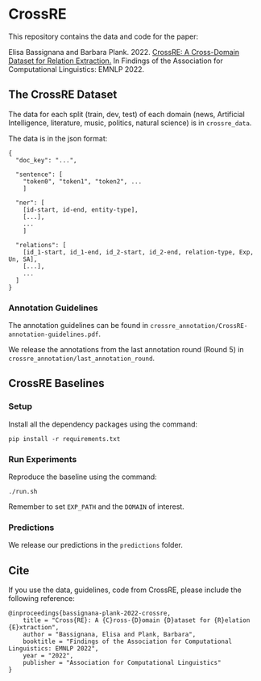 # CrossRE
This repository contains the data and code for the paper:

Elisa Bassignana and Barbara Plank. 2022. [CrossRE: A Cross-Domain Dataset for Relation Extraction.](https://arxiv.org/abs/2210.09345) In Findings of the Association for Computational Linguistics: EMNLP 2022.

## The CrossRE Dataset
The data for each split (train, dev, test) of each domain (news, Artificial Intelligence, literature, music, politics, natural science) is in `crossre_data`.

The data is in the json format:
```
{
  "doc_key": "...",

  "sentence": [
    "token0", "token1", "token2", ...
    ]

  "ner": [
    [id-start, id-end, entity-type],
    [...], 
    ...
    ]

  "relations": [
    [id_1-start, id_1-end, id_2-start, id_2-end, relation-type, Exp, Un, SA],
    [...], 
    ...
  ]
}
```

### Annotation Guidelines
The annotation guidelines can be found in `crossre_annotation/CrossRE-annotation-guidelines.pdf`.

We release the annotations from the last annotation round (Round 5) in `crossre_annotation/last_annotation_round`.

## CrossRE Baselines
### Setup
Install all the dependency packages using the command:
```
pip install -r requirements.txt
```

### Run Experiments
Reproduce the baseline using the command:
```
./run.sh
```
Remember to set `EXP_PATH` and the `DOMAIN` of interest.

### Predictions
We release our predictions in the `predictions` folder.

## Cite
If you use the data, guidelines, code from CrossRE, please include the following reference:
```
@inproceedings{bassignana-plank-2022-crossre,
    title = "Cross{RE}: A {C}ross-{D}omain {D}ataset for {R}elation {E}xtraction",
    author = "Bassignana, Elisa and Plank, Barbara",
    booktitle = "Findings of the Association for Computational Linguistics: EMNLP 2022",
    year = "2022",
    publisher = "Association for Computational Linguistics"
}
```
